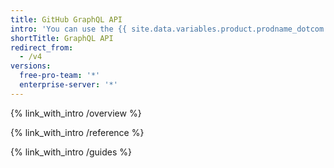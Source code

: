 ```yaml
---
title: GitHub GraphQL API
intro: 'You can use the {{ site.data.variables.product.prodname_dotcom }} GraphQL API to create precise and flexible queries for the data you need to integrate with {{ site.data.variables.product.prodname_dotcom }}.'
shortTitle: GraphQL API
redirect_from:
  - /v4
versions:
  free-pro-team: '*'
  enterprise-server: '*'
---
```


{% link_with_intro /overview %}

{% link_with_intro /reference %}

{% link_with_intro /guides %}
